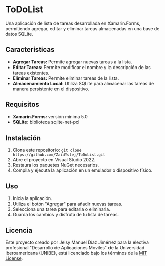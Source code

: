# ToDoList

Una aplicación de lista de tareas desarrollada en Xamarin.Forms, permitiendo agregar, editar y eliminar tareas almacenadas en una base de datos SQLite.

## Características

- **Agregar Tareas:** Permite agregar nuevas tareas a la lista.
- **Editar Tareas:** Permite modificar el nombre y la descripción de las tareas existentes.
- **Eliminar Tareas:** Permite eliminar tareas de la lista.
- **Almacenamiento Local:** Utiliza SQLite para almacenar las tareas de manera persistente en el dispositivo.

## Requisitos

- **Xamarin.Forms:** versión mínima 5.0
- **SQLite:** biblioteca sqlite-net-pcl

## Instalación

1. Clona este repositorio: `git clone https://github.com/ZaidYslej/ToDoList.git`
2. Abre el proyecto en Visual Studio 2022.
3. Restaura los paquetes NuGet necesarios.
4. Compila y ejecuta la aplicación en un emulador o dispositivo físico.

## Uso

1. Inicia la aplicación.
2. Utiliza el botón "Agregar" para añadir nuevas tareas.
3. Selecciona una tarea para editarla o eliminarla.
4. Guarda los cambios y disfruta de tu lista de tareas.

## Licencia

Este proyecto creado por Jelsy Manuel Díaz Jiménez para la electiva profesional "Desarrollo de Aplicaciones Moviles" de la Universidad Iberoamericana (UNIBE), está licenciado bajo los términos de la [MIT License](LICENSE).
